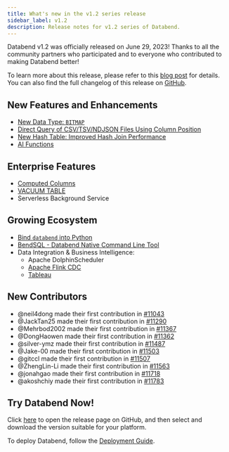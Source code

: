 ```yaml
---
title: What's new in the v1.2 series release
sidebar_label: v1.2
description: Release notes for v1.2 series of Databend.
---
```


Databend v1.2 was officially released on June 29, 2023! Thanks to all the community partners who participated and to everyone who contributed to making Databend better!

To learn more about this release, please refer to this [blog post](https://www.databend.com/blog/databend-changelog-1-2) for details. You can also find the full changelog of this release on [GitHub](https://github.com/databendlabs/databend/releases/tag/v1.2.0-nightly).

## New Features and Enhancements

- [New Data Type: `BITMAP`](/sql/sql-reference/data-types/data-type-bitmap)
- [Direct Query of CSV/TSV/NDJSON Files Using Column Position](/sql/sql-commands/query-syntax/query-select#column-position)
- [New Hash Table: Improved Hash Join Performance](https://github.com/databendlabs/databend/pull/11140)
- [AI Functions](/sql/sql-functions/ai-functions/)

## Enterprise Features

- [Computed Columns](/sql/sql-commands/ddl/table/ddl-create-table#computed-columns)
- [VACUUM TABLE](/sql/sql-commands/ddl/table/vacuum-table)
- Serverless Background Service

## Growing Ecosystem

- [Bind `databend` into Python](https://pypi.org/project/databend/)
- [BendSQL - Databend Native Command Line Tool](/guides/sql-clients/bendsql)
- Data Integration & Business Intelligence:
  - Apache DolphinScheduler
  - [Apache Flink CDC](/guides/load-data/load-db/flink-cdc)
  - [Tableau](https://www.databend.com/blog/2023-06-01-tableau)

## New Contributors

- @neil4dong made their first contribution in [#11043](https://github.com/databendlabs/databend/pull/11043)
- @JackTan25 made their first contribution in [#11290](https://github.com/databendlabs/databend/pull/11290)
- @Mehrbod2002 made their first contribution in [#11367](https://github.com/databendlabs/databend/pull/11367)
- @DongHaowen made their first contribution in [#11362](https://github.com/databendlabs/databend/pull/11362)
- @silver-ymz made their first contribution in [#11487](https://github.com/databendlabs/databend/pull/11487)
- @Jake-00 made their first contribution in [#11503](https://github.com/databendlabs/databend/pull/11503)
- @gitccl made their first contribution in [#11507](https://github.com/databendlabs/databend/pull/11507)
- @ZhengLin-Li made their first contribution in [#11563](https://github.com/databendlabs/databend/pull/11563)
- @jonahgao made their first contribution in [#11718](https://github.com/databendlabs/databend/pull/11718)
- @akoshchiy made their first contribution in [#11783](https://github.com/databendlabs/databend/pull/11783)

## Try Databend Now!

Click [here](https://github.com/databendlabs/databend/releases/tag/v1.2.0-nightly) to open the release page on GitHub, and then select and download the version suitable for your platform.

To deploy Databend, follow the [Deployment Guide](/guides/deploy).
